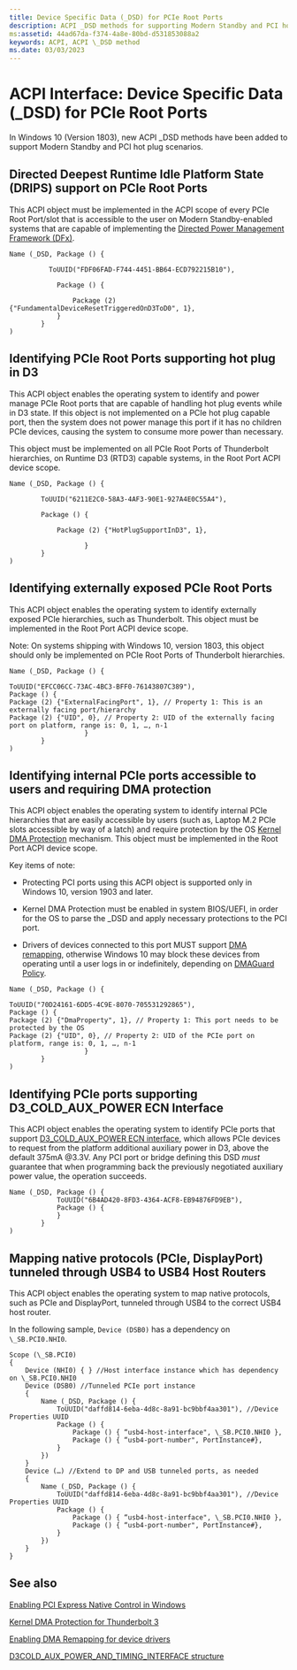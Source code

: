 ```yaml
---
title: Device Specific Data (_DSD) for PCIe Root Ports
description: ACPI _DSD methods for supporting Modern Standby and PCI hot plug scenarios
ms:assetid: 44ad67da-f374-4a8e-80bd-d531853088a2
keywords: ACPI, ACPI \_DSD method
ms.date: 03/03/2023
---
```


# ACPI Interface: Device Specific Data (\_DSD) for PCIe Root Ports

In Windows 10 (Version 1803), new ACPI \_DSD methods have been added to support Modern Standby and PCI hot plug scenarios.

## Directed Deepest Runtime Idle Platform State (DRIPS) support on PCIe Root Ports

 This ACPI object must be implemented in the ACPI scope of every PCIe Root Port/slot that is accessible to the user on Modern Standby-enabled systems that are capable of implementing the [Directed Power Management Framework (DFx)](../kernel/introduction-to-the-directed-power-management-framework.md).

```ASL
Name (_DSD, Package () {

          ToUUID("FDF06FAD-F744-4451-BB64-ECD792215B10"),

            Package () {

                Package (2) {"FundamentalDeviceResetTriggeredOnD3ToD0", 1},
            }
        }
)
```

## Identifying PCIe Root Ports supporting hot plug in D3

This ACPI object enables the operating system to identify and power manage PCIe Root ports that are capable of handling hot plug events while in D3 state. If this object is not implemented on a PCIe hot plug capable port, then the system does not power manage this port if it has no children PCIe devices, causing the system to consume more power than necessary.

This object must be implemented on all PCIe Root Ports of Thunderbolt hierarchies, on Runtime D3 (RTD3) capable systems, in the Root Port ACPI device scope.

```ASL
Name (_DSD, Package () {  

        ToUUID("6211E2C0-58A3-4AF3-90E1-927A4E0C55A4"),  

        Package () {  

            Package (2) {"HotPlugSupportInD3", 1},  

                   }
        }
)
```

## Identifying externally exposed PCIe Root Ports

This ACPI object enables the operating system to identify externally exposed PCIe hierarchies, such as Thunderbolt. This object must be implemented in the Root Port ACPI device scope.

Note: On systems shipping with Windows 10, version 1803, this object should only be implemented on PCIe Root Ports of Thunderbolt hierarchies.

```ASL
Name (_DSD, Package () {  

ToUUID("EFCC06CC-73AC-4BC3-BFF0-76143807C389"),
Package () {
Package (2) {"ExternalFacingPort", 1}, // Property 1: This is an externally facing port/hierarchy
Package (2) {"UID", 0}, // Property 2: UID of the externally facing port on platform, range is: 0, 1, …, n-1
                   }
        }
)
```

## Identifying internal PCIe ports accessible to users and requiring DMA protection

This ACPI object enables the operating system to identify internal PCIe hierarchies that are easily accessible by users (such as, Laptop M.2 PCIe slots accessible by way of a latch) and require protection by the OS [Kernel DMA Protection](/windows/security/information-protection/kernel-dma-protection-for-thunderbolt) mechanism. This object must be implemented in the Root Port ACPI device scope.

Key items of note:

- Protecting PCI ports using this ACPI object is supported only in Windows 10, version 1903 and later.

- Kernel DMA Protection must be enabled in system BIOS/UEFI, in order for the OS to parse the \_DSD and apply necessary protections to the PCI port.

- Drivers of devices connected to this port MUST support [DMA remapping](./enabling-dma-remapping-for-device-drivers.md), otherwise Windows 10 may block these devices from operating until a user logs in or indefinitely, depending on [DMAGuard Policy](/windows/client-management/mdm/policy-csp-dmaguard).

```ASL
Name (_DSD, Package () {  

ToUUID("70D24161-6DD5-4C9E-8070-705531292865"),
Package () {
Package (2) {"DmaProperty", 1}, // Property 1: This port needs to be protected by the OS
Package (2) {"UID", 0}, // Property 2: UID of the PCIe port on platform, range is: 0, 1, …, n-1
                   }
        }
)
```

## Identifying PCIe ports supporting D3_COLD_AUX_POWER ECN Interface

This ACPI object enables the operating system to identify PCIe ports that support [D3_COLD_AUX_POWER ECN interface](/windows-hardware/drivers/ddi/wdm/ns-wdm-_d3cold_aux_power_and_timing_interface), which allows PCIe devices to request from the platform additional auxiliary power in D3, above the default 375mA @3.3V. Any PCI port or bridge defining this DSD *must* guarantee that when programming back the previously negotiated auxiliary power value, the operation succeeds.

```ASL
Name (_DSD, Package () {
            ToUUID("6B4AD420-8FD3-4364-ACF8-EB94876FD9EB"),
            Package () {
            }
        }
)

```

## Mapping native protocols (PCIe, DisplayPort) tunneled through USB4 to USB4 Host Routers

This ACPI object enables the operating system to map native protocols, such as PCIe and DisplayPort, tunneled through USB4 to the correct USB4 host router.

In the following sample, `Device (DSB0)` has a dependency on `\_SB.PCI0.NHI0`.

```ASL
Scope (\_SB.PCI0)
{
    Device (NHI0) { } //Host interface instance which has dependency on \_SB.PCI0.NHI0
    Device (DSB0) //Tunneled PCIe port instance
    {
        Name (_DSD, Package () {
            ToUUID("daffd814-6eba-4d8c-8a91-bc9bbf4aa301"), //Device Properties UUID 
            Package () {
                Package () { “usb4-host-interface", \_SB.PCI0.NHI0 },
                Package () { “usb4-port-number", PortInstance#},
            }
        })
    }
    Device (…) //Extend to DP and USB tunneled ports, as needed 
    {
        Name (_DSD, Package () {
            ToUUID("daffd814-6eba-4d8c-8a91-bc9bbf4aa301"), //Device Properties UUID 
            Package () {
                Package () { “usb4-host-interface", \_SB.PCI0.NHI0 },
                Package () { “usb4-port-number", PortInstance#},
            }
        })
    }
}
```

## See also

[Enabling PCI Express Native Control in Windows](enabling-pci-express-native-control.md)

[Kernel DMA Protection for Thunderbolt 3](/windows/security/information-protection/kernel-dma-protection-for-thunderbolt)

[Enabling DMA Remapping for device drivers](./enabling-dma-remapping-for-device-drivers.md)

[D3COLD_AUX_POWER_AND_TIMING_INTERFACE structure](/windows-hardware/drivers/ddi/wdm/ns-wdm-_d3cold_aux_power_and_timing_interface)
